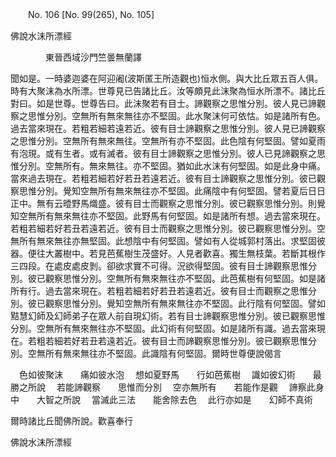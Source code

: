 ﻿　　No. 106 [No. 99(265), No. 105]

佛說水沫所漂經

　　　　東晉西域沙門竺曇無蘭譯


聞如是。一時婆迦婆在阿迎阇(波斯匿王所造觀也)恒水側。與大比丘眾五百人俱。時有大聚沫為水所漂。世尊見已告諸比丘。汝等頗見此沫聚為恒水所漂不。諸比丘對曰。如是世尊。世尊告曰。此沫聚若有目士。諦觀察之思惟分別。彼人見已諦觀察之思惟分別。空無所有無來無往亦不堅固。此水聚沫何可依怙。如是諸所有色。過去當來現在。若粗若細若遠若近。彼有目士諦觀察之思惟分別。彼人見已諦觀察之思惟分別。空無所有無來無往。空無所有亦不堅固。此色陰有何堅固。譬如夏雨有泡現。或有生者。或有滅者。彼有目士諦觀察之思惟分別。彼人已見諦觀察之思惟分別。空無所有。無來無往。亦不堅固。猶如此水沫有何堅固。如是此身中痛。當來過去現在。若粗若細若好若丑若遠若近。彼有目士諦觀察之思惟分別。彼已觀察思惟分別。覺知空無所有無來無往亦不堅固。此痛陰中有何堅固。譬若夏后日日正中。無有云曀野馬熾盛。彼有目士而觀察之思惟分別。彼已觀察思惟分別。則覺知空無所有無來無往亦不堅固。此野馬有何堅固。如是諸所有想。過去當來現在。若粗若細若好若丑若遠若近。彼有目士而觀察之思惟分別。彼已觀察思惟分別。空無所有無來無往亦無堅固。此想陰中有何堅固。譬如有人從城郭村落出。求堅固彼器。便往大叢樹中。若見芭蕉樹生茂盛好。人見者歡喜。獨生無枝葉。若斷其根作三四段。在處皮處皮剝。卻欲求實不可得。況欲得堅固。彼有目士諦觀察思惟分別。彼已觀察思惟分別。空無所有無來無往亦不堅固。此芭蕉樹有何堅固。如是諸所有行。過去當來現在。若粗若細若好若丑若遠若近。彼有目士而觀察之思惟分別。彼已觀察思惟分別。覺知空無所有無來無往亦不堅固。此行陰有何堅固。譬如黠慧幻師及幻師弟子在眾人前自現幻術。若有目士諦觀察思惟分別。彼已觀察思惟分別。空無所有無來無往亦不堅固。此幻術有何堅固。如是諸所有識。過去當來現在。若粗若細若好若丑若遠若近。彼有目士而諦觀察思惟分別。彼已觀察思惟分別。空無所有無來無往亦不堅固。此識陰有何堅固。爾時世尊便說偈言

　色如彼聚沫　　痛如彼水泡
　想如夏野馬　　行如芭蕉樹
　識如彼幻術　　最勝之所說
　若能諦觀察　　思惟而分別
　空亦無所有　　若能作是觀
　諦察此身中　　大智之所說
　當滅此三法　　能舍除去色
　此行亦如是　　幻師不真術　

爾時諸比丘聞佛所說。歡喜奉行

佛說水沫所漂經
